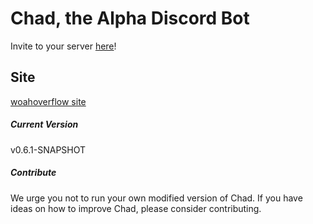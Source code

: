 # Chad, the Alpha Discord Bot
Invite to your server [here](
https://discordapp.com/api/oauth2/authorize?client_id=490728748501434369&permissions=2146958839&scope=bot)!
## Site
[woahoverflow site](https://woahoverflow.org)

##### Current Version
v0.6.1-SNAPSHOT

##### Contribute
We urge you not to run your own modified version of Chad. If you have ideas on how to improve Chad, please consider contributing.
